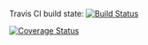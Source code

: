 Travis CI build state: [![Build Status](https://app.travis-ci.com/Siri-Balmoori/assgn4.svg?branch=Bughunt)](https://app.travis-ci.com/Siri-Balmoori/assgn4)

<!-- Codecov code coverage:  -->
[![Coverage Status](https://coveralls.io/repos/github/Siri-Balmoori/assgn4/badge.svg?branch=Bughunt)](https://coveralls.io/github/Siri-Balmoori/assgn4?branch=Bughunt)
